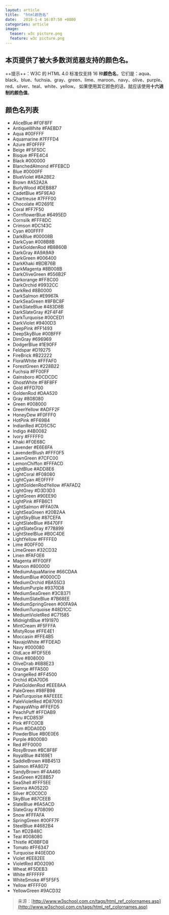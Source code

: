 ```yaml
---
layout: article
title:  "html颜色名"
date:   2018-1-4 16:07:50 +0800
categories: article
image:
  teaser: w3c picture.png
  feature: w3c picture.png
---
```


## 本页提供了被大多数浏览器支持的颜色名。

++提示++：W3C 的 HTML 4.0 标准仅支持 16 种**颜色名**，它们是：aqua、black、blue、fuchsia、gray、green、lime、maroon、navy、olive、purple、red、silver、teal、white、yellow。
如果使用其它颜色的话，就应该使用**十六进制的颜色值**。

## 颜色名列表

- AliceBlue 	#F0F8FF	 
- AntiqueWhite 	#FAEBD7	 
- Aqua 	#00FFFF	 
- Aquamarine 	#7FFFD4	 
- Azure 	#F0FFFF	 
- Beige 	#F5F5DC	 
- Bisque 	#FFE4C4	 
- Black 	#000000	 
- BlanchedAlmond 	#FFEBCD	 
- Blue 	#0000FF	 
- BlueViolet 	#8A2BE2	 
- Brown 	#A52A2A	 
- BurlyWood 	#DEB887	 
- CadetBlue 	#5F9EA0	 
- Chartreuse 	#7FFF00	 
- Chocolate 	#D2691E	 
- Coral 	#FF7F50	 
- CornflowerBlue 	#6495ED	 
- Cornsilk 	#FFF8DC	 
- Crimson 	#DC143C	 
- Cyan 	#00FFFF	 
- DarkBlue 	#00008B	 
- DarkCyan 	#008B8B	 
- DarkGoldenRod 	#B8860B	 
- DarkGray 	#A9A9A9	 
- DarkGreen 	#006400	 
- DarkKhaki 	#BDB76B	 
- DarkMagenta 	#8B008B	 
- DarkOliveGreen 	#556B2F	 
- Darkorange 	#FF8C00	 
- DarkOrchid 	#9932CC	 
- DarkRed 	#8B0000	 
- DarkSalmon 	#E9967A	 
- DarkSeaGreen 	#8FBC8F	 
- DarkSlateBlue 	#483D8B	 
- DarkSlateGray 	#2F4F4F	 
- DarkTurquoise 	#00CED1	 
- DarkViolet 	#9400D3	 
- DeepPink 	#FF1493	 
- DeepSkyBlue 	#00BFFF	 
- DimGray 	#696969	 
- DodgerBlue 	#1E90FF	 
- Feldspar 	#D19275	 
- FireBrick 	#B22222	 
- FloralWhite 	#FFFAF0	 
- ForestGreen 	#228B22	 
- Fuchsia 	#FF00FF	 
- Gainsboro 	#DCDCDC	 
- GhostWhite 	#F8F8FF	 
- Gold 	#FFD700	 
- GoldenRod 	#DAA520	 
- Gray 	#808080	 
- Green 	#008000	 
- GreenYellow 	#ADFF2F	 
- HoneyDew 	#F0FFF0	 
- HotPink 	#FF69B4	 
- IndianRed  	#CD5C5C	 
- Indigo  	#4B0082	 
- Ivory 	#FFFFF0	 
- Khaki 	#F0E68C	 
- Lavender 	#E6E6FA	 
- LavenderBlush 	#FFF0F5	 
- LawnGreen 	#7CFC00	 
- LemonChiffon 	#FFFACD	 
- LightBlue 	#ADD8E6	 
- LightCoral 	#F08080	 
- LightCyan 	#E0FFFF	 
- LightGoldenRodYellow 	#FAFAD2	 
- LightGrey 	#D3D3D3	 
- LightGreen 	#90EE90	 
- LightPink 	#FFB6C1	 
- LightSalmon 	#FFA07A	 
- LightSeaGreen 	#20B2AA	 
- LightSkyBlue 	#87CEFA	 
- LightSlateBlue 	#8470FF	 
- LightSlateGray 	#778899	 
- LightSteelBlue 	#B0C4DE	 
- LightYellow 	#FFFFE0	 
- Lime 	#00FF00	 
- LimeGreen 	#32CD32	 
- Linen 	#FAF0E6	 
- Magenta 	#FF00FF	 
- Maroon 	#800000	 
- MediumAquaMarine 	#66CDAA	 
- MediumBlue 	#0000CD	 
- MediumOrchid 	#BA55D3	 
- MediumPurple 	#9370D8	 
- MediumSeaGreen 	#3CB371	 
- MediumSlateBlue 	#7B68EE	 
- MediumSpringGreen 	#00FA9A	 
- MediumTurquoise 	#48D1CC	 
- MediumVioletRed 	#C71585	 
- MidnightBlue 	#191970	 
- MintCream 	#F5FFFA	 
- MistyRose 	#FFE4E1	 
- Moccasin 	#FFE4B5	 
- NavajoWhite 	#FFDEAD	 
- Navy 	#000080	 
- OldLace 	#FDF5E6	 
- Olive 	#808000	 
- OliveDrab 	#6B8E23	 
- Orange 	#FFA500	 
- OrangeRed 	#FF4500	 
- Orchid 	#DA70D6	 
- PaleGoldenRod 	#EEE8AA	 
- PaleGreen 	#98FB98	 
- PaleTurquoise 	#AFEEEE	 
- PaleVioletRed 	#D87093	 
- PapayaWhip 	#FFEFD5	 
- PeachPuff 	#FFDAB9	 
- Peru 	#CD853F	 
- Pink 	#FFC0CB	 
- Plum 	#DDA0DD	 
- PowderBlue 	#B0E0E6	 
- Purple 	#800080	 
- Red 	#FF0000	 
- RosyBrown 	#BC8F8F	 
- RoyalBlue 	#4169E1	 
- SaddleBrown 	#8B4513	 
- Salmon 	#FA8072	 
- SandyBrown 	#F4A460	 
- SeaGreen 	#2E8B57	 
- SeaShell 	#FFF5EE	 
- Sienna 	#A0522D	 
- Silver 	#C0C0C0	 
- SkyBlue 	#87CEEB	 
- SlateBlue 	#6A5ACD	 
- SlateGray 	#708090	 
- Snow 	#FFFAFA	 
- SpringGreen 	#00FF7F	 
- SteelBlue 	#4682B4	 
- Tan 	#D2B48C	 
- Teal 	#008080	 
- Thistle 	#D8BFD8	 
- Tomato 	#FF6347	 
- Turquoise 	#40E0D0	 
- Violet 	#EE82EE	 
- VioletRed 	#D02090	 
- Wheat 	#F5DEB3	 
- White 	#FFFFFF	 
- WhiteSmoke 	#F5F5F5	 
- Yellow 	#FFFF00	 
- YellowGreen 	#9ACD32

> 来源：[http://www.w3school.com.cn/tags/html_ref_colornames.asp](http://www.w3school.com.cn/tags/html_ref_colornames.asp)

